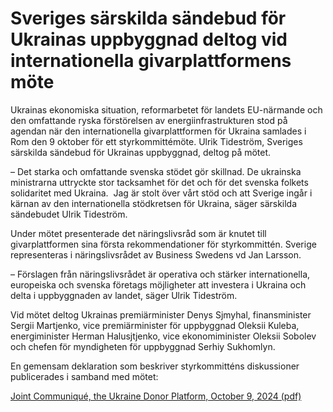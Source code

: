 # Sveriges särskilda sändebud för Ukrainas uppbyggnad deltog vid internationella givarplattformens möte

Ukrainas ekonomiska situation, reformarbetet för landets EU-närmande och den omfattande ryska förstörelsen av energiinfrastrukturen stod på agendan när den internationella givarplattformen för Ukraina samlades i Rom den 9 oktober för ett styrkommittémöte. Ulrik Tideström, Sveriges särskilda sändebud för Ukrainas uppbyggnad, deltog på mötet.

– Det starka och omfattande svenska stödet gör skillnad. De ukrainska ministrarna uttryckte stor tacksamhet för det och för det svenska folkets solidaritet med Ukraina.  Jag är stolt över vårt stöd och att Sverige ingår i kärnan av den internationella stödkretsen för Ukraina, säger särskilda sändebudet Ulrik Tideström.

Under mötet presenterade det näringslivsråd som är knutet till givarplattformen sina första rekommendationer för styrkommittén. Sverige representeras i näringslivsrådet av Business Swedens vd Jan Larsson.

– Förslagen från näringslivsrådet är operativa och stärker internationella, europeiska och svenska företags möjligheter att investera i Ukraina och delta i uppbyggnaden av landet, säger Ulrik Tideström.

Vid mötet deltog Ukrainas premiärminister Denys Sjmyhal, finansminister Sergii Martjenko, vice premiärminister för uppbyggnad Oleksii Kuleba, energiminister Herman Halusjtjenko, vice ekonomiminister Oleksii Sobolev och chefen för myndigheten för uppbyggnad Serhiy Sukhomlyn.

En gemensam deklaration som beskriver styrkommitténs diskussioner publicerades i samband med mötet:

[Joint Communiqué, the Ukraine Donor Platform, October 9, 2024 (pdf)](https://ukrainedonorplatform.com/wp-content/uploads/2024/10/11th-Steering-Committee-Meeting-Joint-Communique-FINAL.pdf)
